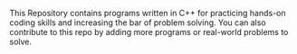 This Repository contains programs written in C++ for practicing hands-on coding skills and increasing the bar of problem solving.
You can also contribute to this repo by adding more programs or real-world problems to solve. 
